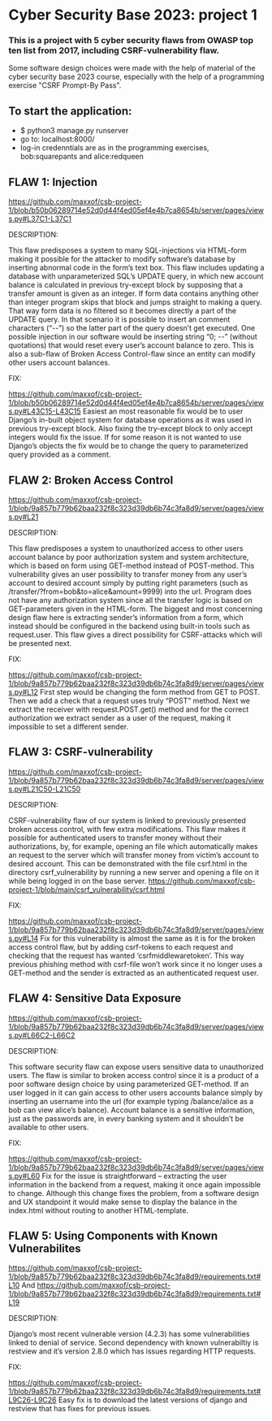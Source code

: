# Cyber Security Base 2023: project 1
### This is a project with 5 cyber security flaws from OWASP top ten list from 2017, including CSRF-vulnerability flaw.

Some software design choices were made with the help of material of the cyber security base 2023 course, especially with the help of a programming exercise "CSRF Prompt-By Pass".

## To start the application:
- $ python3 manage.py runserver
- go to: localhost:8000/
- log-in credenntials are as in the programming exercises, bob:squarepants and alice:redqueen
## FLAW 1: Injection 
https://github.com/maxxof/csb-project-1/blob/b50b06289714e52d0d44f4ed05ef4e4b7ca8654b/server/pages/views.py#L37C1-L37C1 
 
DESCRIPTION: 

This flaw predisposes a system to many SQL-injections via HTML-form making it possible for the attacker to modify software’s database by inserting abnormal code in the form’s text box. This flaw includes updating a database with unparameterized SQL’s UPDATE query, in which new account balance is calculated in previous try-except block by supposing that a transfer amount is given as an integer. If form data contains anything other than integer program skips that block and jumps straight to making a query. That way form data is no filtered so it becomes directly a part of the UPDATE query. In that scenario it is possible to insert an comment characters (“--”) so the latter part of the query doesn’t get executed. One possible injection in our software would be inserting string “0; --” (without quotations) that would reset every user’s account balance to zero. This is also a sub-flaw of Broken Access Control-flaw since an entity can modify other users account balances. 

FIX: 


https://github.com/maxxof/csb-project-1/blob/b50b06289714e52d0d44f4ed05ef4e4b7ca8654b/server/pages/views.py#L43C15-L43C15 
Easiest an most reasonable fix would be to user Django’s in-built object system for database operations as it was used in previous try-except block. Also fixing the try-except block to only accept integers would fix the issue. If for some reason it is not wanted to use Django’s objects the fix would be to change the query to parameterized query provided as a comment. 

 
## FLAW 2: Broken Access Control 
https://github.com/maxxof/csb-project-1/blob/9a857b779b62baa232f8c323d39db6b74c3fa8d9/server/pages/views.py#L21 

DESCRIPTION:

This flaw predisposes a system to unauthorized access to other users account balance by poor authorization system and system architecture, which is based on form using GET-method instead of POST-method. This vulnerability gives an user possibility to transfer money from any user’s account to desired account simply by putting right parameters (such as /transfer/?from=bob&to=alice&amount=9999) into the url. Program does not have any authorization system since all the transfer logic is based on GET-parameters given in the HTML-form. The biggest and most concerning design flaw here is extracting sender’s information from a form, which instead should be configured in the backend using built-in tools such as request.user. This flaw gives a direct possibility for CSRF-attacks which will be presented next. 

FIX: 

https://github.com/maxxof/csb-project-1/blob/9a857b779b62baa232f8c323d39db6b74c3fa8d9/server/pages/views.py#L12 
First step would be changing the form method from GET to POST. Then we add a check that a request uses truly “POST” method. Next we extract the receiver with request.POST.get() method and for the correct authorization we extract sender as a user of the request, making it impossible to set a different sender. 

 
## FLAW 3: CSRF-vulnerability 
https://github.com/maxxof/csb-project-1/blob/9a857b779b62baa232f8c323d39db6b74c3fa8d9/server/pages/views.py#L21C50-L21C50 

DESCRIPTION: 

CSRF-vulnerability flaw of our system is linked to previously presented broken access control, with few extra modifications. This flaw makes it possible for authenticated users to transfer money without their authorizations, by, for example, opening an file which automatically makes an request to the server which will transfer money from victim’s account to desired account. This can be demonstrated with the file csrf.html in the directory csrf_vulnerability by running a new server and opening a file on it while being logged in on the base server. 
https://github.com/maxxof/csb-project-1/blob/main/csrf_vulnerability/csrf.html 

FIX: 

https://github.com/maxxof/csb-project-1/blob/9a857b779b62baa232f8c323d39db6b74c3fa8d9/server/pages/views.py#L14 
Fix for this vulnerability is almost the same as it is for the broken access control flaw, but by adding csrf-tokens to each request and checking that the request has wanted ‘csrfmiddlewaretoken’. This way previous phishing method with csrf-file won’t work since it no longer uses a GET-method and the sender is extracted as an authenticated request user. 

 
## FLAW 4: Sensitive Data Exposure 
https://github.com/maxxof/csb-project-1/blob/9a857b779b62baa232f8c323d39db6b74c3fa8d9/server/pages/views.py#L66C2-L66C2 

DESCRIPTION: 

This software security flaw can expose users sensitive data to unauthorized users. The flaw is similar to broken access control since it is a product of a poor software design choice by using parameterized GET-method. If an user logged in it can gain access to other users accounts balance simply by inserting an username into the url (for example typing /balance/alice as a bob can view alice’s balance). Account balance is a sensitive information, just as the passwords are, in every banking system and it shouldn’t be available to other users. 
 
FIX: 

https://github.com/maxxof/csb-project-1/blob/9a857b779b62baa232f8c323d39db6b74c3fa8d9/server/pages/views.py#L60 
Fix for the issue is straightforward – extracting the user information in the backend from a request, making it once again impossible to change. Although this change fixes the problem, from a software design and UX standpoint it would make sense to display the balance in the index.html without routing to another HTML-template. 
 
 
## FLAW 5: Using Components with Known Vulnerabilites 
https://github.com/maxxof/csb-project-1/blob/9a857b779b62baa232f8c323d39db6b74c3fa8d9/requirements.txt#L10 
And 
https://github.com/maxxof/csb-project-1/blob/9a857b779b62baa232f8c323d39db6b74c3fa8d9/requirements.txt#L19 

DESCRIPTION: 

Django’s most recent vulnerable version (4.2.3) has some vulnerabilities linked to denial of service. Second dependency with known vulnerabiltiy is restview and it’s version 2.8.0 which has issues regarding HTTP requests. 

FIX: 


https://github.com/maxxof/csb-project-1/blob/9a857b779b62baa232f8c323d39db6b74c3fa8d9/requirements.txt#L9C26-L9C26 
Easy fix is to download the latest versions of django and restview that has fixes for previous issues. 
